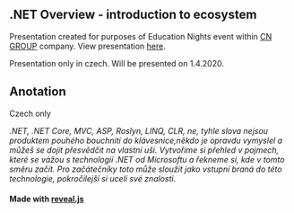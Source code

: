 
.NET Overview - introduction to ecosystem
---
Presentation created for purposes of Education Nights event within [CN GROUP](https://www.cngroup.dk/) company.
View presentation [here](https://artztju.github.io/DotNetOverview).

Presentation only in czech.
Will be presented on 1.4.2020.

Anotation
---
Czech only

_.NET, .NET Core, MVC, ASP, Roslyn, LINQ, CLR, ne, tyhle slova nejsou produktem pouhého bouchnití do klávesnice,někdo je opravdu vymyslel a můžeš se dojit přesvědčit na vlastní uši.
Vytvoříme si přehled v pojmech, které se vážou s technologií .NET od Microsoftu a řekneme si, kde v tomto směru začít.
Pro začátečníky toto může sloužit jako vstupní braná do této technologie, pokročilejší si ucelí své znalosti._


#### Made with [reveal.js](http://revealjs.com/)
